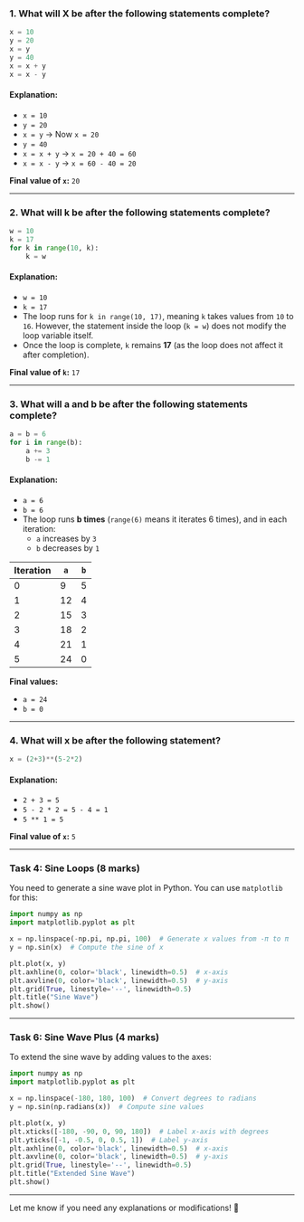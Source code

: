 

### **1. What will X be after the following statements complete?**
```python
x = 10
y = 20
x = y
y = 40
x = x + y
x = x - y
```
#### **Explanation:**
- `x = 10`
- `y = 20`
- `x = y` → Now `x = 20`
- `y = 40`
- `x = x + y` → `x = 20 + 40 = 60`
- `x = x - y` → `x = 60 - 40 = 20`

**Final value of `x`:** `20`

---

### **2. What will k be after the following statements complete?**
```python
w = 10
k = 17
for k in range(10, k):
    k = w
```
#### **Explanation:**
- `w = 10`
- `k = 17`
- The loop runs for `k in range(10, 17)`, meaning `k` takes values from `10` to `16`. However, the statement inside the loop (`k = w`) does not modify the loop variable itself.
- Once the loop is complete, `k` remains **17** (as the loop does not affect it after completion).

**Final value of `k`:** `17`

---

### **3. What will a and b be after the following statements complete?**
```python
a = b = 6
for i in range(b):
    a += 3
    b -= 1
```
#### **Explanation:**
- `a = 6`
- `b = 6`
- The loop runs **b times** (`range(6)` means it iterates 6 times), and in each iteration:
  - `a` increases by `3`
  - `b` decreases by `1`
  
| Iteration | `a` | `b` |
|-----------|-----|-----|
| 0         | 9   | 5   |
| 1         | 12  | 4   |
| 2         | 15  | 3   |
| 3         | 18  | 2   |
| 4         | 21  | 1   |
| 5         | 24  | 0   |

**Final values:**
- `a = 24`
- `b = 0`

---

### **4. What will x be after the following statement?**
```python
x = (2+3)**(5-2*2)
```
#### **Explanation:**
- `2 + 3 = 5`
- `5 - 2 * 2 = 5 - 4 = 1`
- `5 ** 1 = 5`

**Final value of `x`:** `5`

---

### **Task 4: Sine Loops (8 marks)**
You need to generate a sine wave plot in Python. You can use `matplotlib` for this:
```python
import numpy as np
import matplotlib.pyplot as plt

x = np.linspace(-np.pi, np.pi, 100)  # Generate x values from -π to π
y = np.sin(x)  # Compute the sine of x

plt.plot(x, y)
plt.axhline(0, color='black', linewidth=0.5)  # x-axis
plt.axvline(0, color='black', linewidth=0.5)  # y-axis
plt.grid(True, linestyle='--', linewidth=0.5)
plt.title("Sine Wave")
plt.show()
```

---

### **Task 6: Sine Wave Plus (4 marks)**
To extend the sine wave by adding values to the axes:
```python
import numpy as np
import matplotlib.pyplot as plt

x = np.linspace(-180, 180, 100)  # Convert degrees to radians
y = np.sin(np.radians(x))  # Compute sine values

plt.plot(x, y)
plt.xticks([-180, -90, 0, 90, 180])  # Label x-axis with degrees
plt.yticks([-1, -0.5, 0, 0.5, 1])  # Label y-axis
plt.axhline(0, color='black', linewidth=0.5)  # x-axis
plt.axvline(0, color='black', linewidth=0.5)  # y-axis
plt.grid(True, linestyle='--', linewidth=0.5)
plt.title("Extended Sine Wave")
plt.show()
```

---

Let me know if you need any explanations or modifications! 🚀